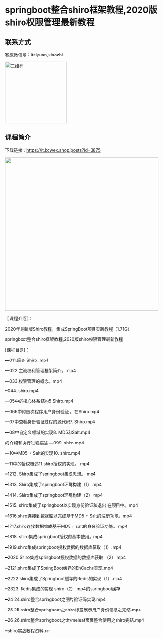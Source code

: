 # springboot整合shiro框架教程,2020版shiro权限管理最新教程

## 联系方式

客服微信号：itziyuan_xiaozhi

<img src="https://ziyuanyun.oss-cn-guangzhou.aliyuncs.com/common/20240614073449/666b82192834a.jpg" width="200" height="200" alt="二维码">

## 课程简介

下载链接：https://it.bcwex.shop/posts?id=3875

<img src="https://ziyuanyun.oss-cn-guangzhou.aliyuncs.com/yun/20240515185403/6644944bbec35.jpg" width="500" alt="">

  〖课程介绍〗：

 2020年最新版Shiro教程，集成SpringBoot项目实践教程（1.71G）

 springboot整合shiro框架教程,2020版shiro权限管理最新教程



 [课程目录]：

 ━011.简介 Shiro .mp4

 ━022.主流权利管理框架简介。 mp4

 ━033.权限管理的概念。mp4

 ━044. shiro.mp4

 ━05中的核心体系结构5 Shiro.mp4

 ━066中的首次程序用户身份验证 。在Shiro.mp4

 ━07中查看身份验证过程的源代码7. Shiro.mp4

 ━08中自定义领域的实现8. MD5和Salt.mp4

 的介绍和执行过程描述 ━099. shiro.mp4

 ━10中MD5 + Salt的实现10. shiro.mp4

 ━11中的授权概述11.shiro授权的实现。 mp4

 ━1212. Shiro集成了springboot集成思想。 mp4

 ━1313. Shiro集成了springboot环境构建（1）.mp4

 ━1414. Shiro集成了springboot环境构建（2）.mp4

 ━1515. shiro集成了springboot以实现身份验证和退出 在项目中。mp4

 ━1616.shiro连接到数据库以完成基于MD5 + Salt的注册功能。mp4

 ━1717.shiro连接数据完成基于MD5 + salt的身份验证功能。 mp4

 ━1818. shiro集成springboot授权的基本使用。mp4

 ━1919.shiro集成springboot授权数据的数据库获取（1）.mp4

 ━2020.Shiro集成springboot授权数据的数据库获取 （2）.mp4

 ━2121.shiro集成了SpringBoot缓存的EhCache实现.mp4

 ━2222.shiro集成了Springboot缓存的Redis的实现（1）.mp4

 ━2323. Redis集成的实现 shiro（2）.mp4的springboot缓存

 ━24 24.shiro整合springboot之图片验证码实现.mp4

 ━25 25.shiro整合springboot之shiro标签展示用户身份信息之完结.mp4

 ━26 26.shiro整合springboot之thymeleaf页面整合使用之shiro完结.mp4

 ━shiro实战教程资料.rar 

  